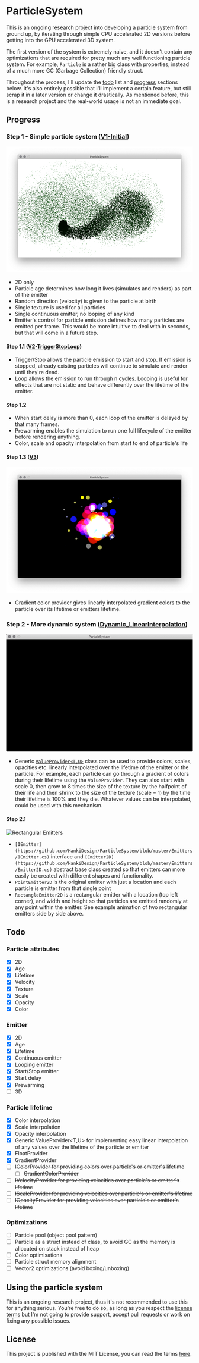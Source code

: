 # ParticleSystem

This is an ongoing research project into developing a particle system from ground up, by iterating through simple CPU accelerated 2D versions before getting into the GPU accelerated 3D system.

The first version of the system is extremely naive, and it doesn't contain any optimizations that are required for pretty much any well functioning particle system. For example, `Particle` is a rather big class with properties, instead of a much more GC (Garbage Collection) friendly struct.

Throughout the process, I'll update the [todo](#todo) list and [progress](#progress) sections below. It's also entirely possible that I'll implement a certain feature, but still scrap it in a later version or change it drastically. As mentioned before, this is a research project and the real-world usage is not an immediate goal.

## Progress

### Step 1 - Simple particle system ([V1-Initial](https://github.com/HankiDesign/ParticleSystem/tree/V1-Initial))
![V1 Image](https://github.com/HankiDesign/ParticleSystem/blob/master/Images/v1.png?raw=true)
- 2D only
- Particle age determines how long it lives (simulates and renders) as part of the emitter
- Random direction (velocity) is given to the particle at birth
- Single texture is used for all particles
- Single continuous emitter, no looping of any kind
- Emitter's control for particle emission defines how many particles are emitted per frame. This would be more intuitive to deal with in seconds, but that will come in a future step.

#### Step 1.1 ([V2-TriggerStopLoop](https://github.com/HankiDesign/ParticleSystem/tree/V2-TriggerStopLoop))
- Trigger/Stop allows the particle emission to start and stop. If emission is stopped, already existing particles will continue to simulate and render until they're dead.
- Loop allows the emission to run through n cycles. Looping is useful for effects that are not static and behave differently over the lifetime of the emitter.

#### Step 1.2
- When start delay is more than 0, each loop of the emitter is delayed by that many frames.
- Prewarming enables the simulation to run one full lifecycle of the emitter before rendering anything.
- Color, scale and opacity interpolation from start to end of particle's life

#### Step 1.3 ([V3](https://github.com/HankiDesign/ParticleSystem/tree/V3))
![V3 Image](https://github.com/HankiDesign/ParticleSystem/blob/master/Images/v3.png)
- Gradient color provider gives linearly interpolated gradient colors to the particle over its lifetime or emitters lifetime.

### Step 2 - More dynamic system ([Dynamic_LinearInterpolation](https://github.com/HankiDesign/ParticleSystem/tree/Dynamic_LinearInterpolation))
![Dynamic_LinearInterpolation Image](https://github.com/HankiDesign/ParticleSystem/blob/master/Images/LinearInterpolationProviders.gif)
- Generic [`ValueProvider<T,U>`](https://github.com/HankiDesign/ParticleSystem/blob/Dynamic_LinearInterpolation/Providers/ValueProvider.cs) class can be used to provide colors, scales, opacities etc. linearly interpolated over the lifetime of the emitter or the particle. For example, each particle can go through a gradient of colors during their lifetime using the `ValueProvider`. They can also start with scale 0, then grow to 8 times the size of the texture by the halfpoint of their life and then shrink to the size of the texture (scale = 1) by the time their lifetime is 100% and they die. Whatever values can be interpolated, could be used with this mechanism.

#### Step 2.1

![Rectangular Emitters](https://github.com/HankiDesign/ParticleSystem/blob/master/Images/RectangleEmitters.gif)

- `[IEmitter](https://github.com/HankiDesign/ParticleSystem/blob/master/Emitters/IEmitter.cs)` interface and `[Emitter2D](https://github.com/HankiDesign/ParticleSystem/blob/master/Emitters/Emitter2D.cs)` abstract base class created so that emitters can more easily be created with different shapes and functionality.
 - `PointEmitter2D` is the original emitter with just a location and each particle is emitter from that single point
 - `RectangleEmitter2D` is a rectangular emitter with a location (top left corner), and width and height so that particles are emitted randomly at any point within the emitter. See example animation of two rectangular emitters side by side above.

## Todo

### Particle attributes

* [X] 2D
* [X] Age
* [X] Lifetime
* [X] Velocity
* [X] Texture
* [X] Scale
* [X] Opacity
* [X] Color

### Emitter
* [X] 2D
* [X] Age
* [X] Lifetime
* [X] Continuous emitter
* [X] Looping emitter
* [X] Start/Stop emitter
* [X] Start delay
* [X] Prewarming
* [ ] 3D

### Particle lifetime

* [X] Color interpolation
* [X] Scale interpolation
* [X] Opacity interpolation
* [X] Generic ValueProvider<T,U> for implementing easy linear interpolation of any values over the lifetime of the particle or emitter
 * [X] FloatProvider
 * [X] GradientProvider
* [ ] ~~IColorProvider for providing colors over particle's or emitter's lifetime~~
  * [ ] ~~GradientColorProvider~~
* [ ] ~~IVelocityProvider for providing velocities over particle's or emitter's lifetime~~
* [ ] ~~IScaleProvider for providing velocities over particle's or emitter's lifetime~~
* [ ] ~~IOpacityProvider for providing velocities over particle's or emitter's lifetime~~

### Optimizations

* [ ] Particle pool (object pool pattern)
* [ ] Particle as a struct instead of class, to avoid GC as the memory is allocated on stack instead of heap
* [ ] Color optimisations
* [ ] Particle struct memory alignment
* [ ] Vector2 optimizations (avoid boxing/unboxing)

## Using the particle system

This is an ongoing research project, thus it's not recommended to use this for anything serious. You're free to do so, as long as you respect the [license terms](LICENSE.md) but I'm not going to provide support, accept pull requests or work on fixing any possible issues.

## License

This project is published with the MIT License, you can read the terms [here](LICENSE.md).
